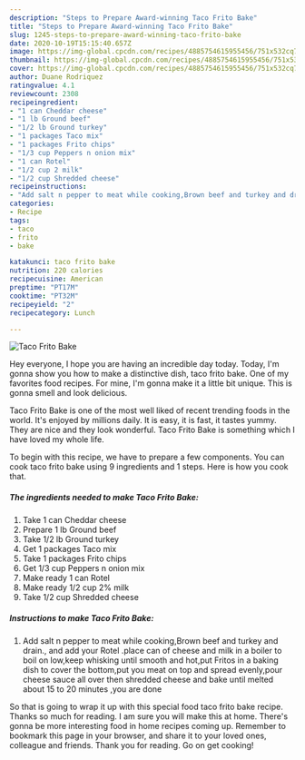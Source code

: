 ```yaml
---
description: "Steps to Prepare Award-winning Taco Frito Bake"
title: "Steps to Prepare Award-winning Taco Frito Bake"
slug: 1245-steps-to-prepare-award-winning-taco-frito-bake
date: 2020-10-19T15:15:40.657Z
image: https://img-global.cpcdn.com/recipes/4885754615955456/751x532cq70/taco-frito-bake-recipe-main-photo.jpg
thumbnail: https://img-global.cpcdn.com/recipes/4885754615955456/751x532cq70/taco-frito-bake-recipe-main-photo.jpg
cover: https://img-global.cpcdn.com/recipes/4885754615955456/751x532cq70/taco-frito-bake-recipe-main-photo.jpg
author: Duane Rodriquez
ratingvalue: 4.1
reviewcount: 2308
recipeingredient:
- "1 can Cheddar cheese"
- "1 lb Ground beef"
- "1/2 lb Ground turkey"
- "1 packages Taco mix"
- "1 packages Frito chips"
- "1/3 cup Peppers n onion mix"
- "1 can Rotel"
- "1/2 cup 2 milk"
- "1/2 cup Shredded cheese"
recipeinstructions:
- "Add salt n pepper to meat while cooking,Brown beef and turkey and drain., and add your Rotel .place can of cheese and milk in a boiler to boil on low,keep whisking until smooth and hot,put Fritos in a baking dish to cover the bottom,put you meat on top and spread evenly,pour cheese sauce all over then shredded cheese and bake until melted about 15 to 20 minutes ,you are done"
categories:
- Recipe
tags:
- taco
- frito
- bake

katakunci: taco frito bake 
nutrition: 220 calories
recipecuisine: American
preptime: "PT17M"
cooktime: "PT32M"
recipeyield: "2"
recipecategory: Lunch

---
```



![Taco Frito Bake](https://img-global.cpcdn.com/recipes/4885754615955456/751x532cq70/taco-frito-bake-recipe-main-photo.jpg)

Hey everyone, I hope you are having an incredible day today. Today, I'm gonna show you how to make a distinctive dish, taco frito bake. One of my favorites food recipes. For mine, I'm gonna make it a little bit unique. This is gonna smell and look delicious.

Taco Frito Bake is one of the most well liked of recent trending foods in the world. It's enjoyed by millions daily. It is easy, it is fast, it tastes yummy. They are nice and they look wonderful. Taco Frito Bake is something which I have loved my whole life.




To begin with this recipe, we have to prepare a few components. You can cook taco frito bake using 9 ingredients and 1 steps. Here is how you cook that.

<!--inarticleads1-->

##### The ingredients needed to make Taco Frito Bake:

1. Take 1 can Cheddar cheese
1. Prepare 1 lb Ground beef
1. Take 1/2 lb Ground turkey
1. Get 1 packages Taco mix
1. Take 1 packages Frito chips
1. Get 1/3 cup Peppers n onion mix
1. Make ready 1 can Rotel
1. Make ready 1/2 cup 2% milk
1. Take 1/2 cup Shredded cheese




<!--inarticleads2-->

##### Instructions to make Taco Frito Bake:

1. Add salt n pepper to meat while cooking,Brown beef and turkey and drain., and add your Rotel .place can of cheese and milk in a boiler to boil on low,keep whisking until smooth and hot,put Fritos in a baking dish to cover the bottom,put you meat on top and spread evenly,pour cheese sauce all over then shredded cheese and bake until melted about 15 to 20 minutes ,you are done




So that is going to wrap it up with this special food taco frito bake recipe. Thanks so much for reading. I am sure you will make this at home. There's gonna be more interesting food in home recipes coming up. Remember to bookmark this page in your browser, and share it to your loved ones, colleague and friends. Thank you for reading. Go on get cooking!
